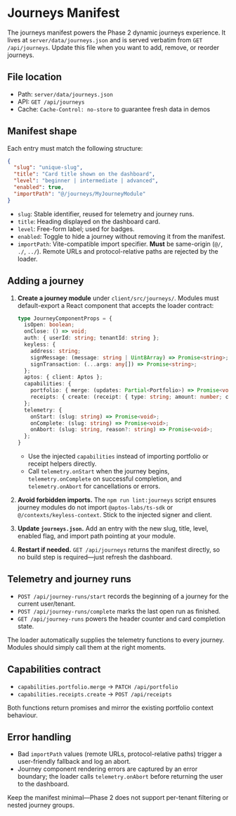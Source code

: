 # Journeys Manifest

The journeys manifest powers the Phase 2 dynamic journeys experience. It lives at `server/data/journeys.json` and is served verbatim from `GET /api/journeys`. Update this file when you want to add, remove, or reorder journeys.

## File location

- Path: `server/data/journeys.json`
- API: `GET /api/journeys`
- Cache: `Cache-Control: no-store` to guarantee fresh data in demos

## Manifest shape

Each entry must match the following structure:

```json
{
  "slug": "unique-slug",
  "title": "Card title shown on the dashboard",
  "level": "beginner | intermediate | advanced",
  "enabled": true,
  "importPath": "@/journeys/MyJourneyModule"
}
```

- `slug`: Stable identifier, reused for telemetry and journey runs.
- `title`: Heading displayed on the dashboard card.
- `level`: Free-form label; used for badges.
- `enabled`: Toggle to hide a journey without removing it from the manifest.
- `importPath`: Vite-compatible import specifier. **Must** be same-origin (`@/`, `./`, `../`). Remote URLs and protocol-relative paths are rejected by the loader.

## Adding a journey

1. **Create a journey module** under `client/src/journeys/`. Modules must default-export a React component that accepts the loader contract:

   ```ts
   type JourneyComponentProps = {
     isOpen: boolean;
     onClose: () => void;
     auth: { userId: string; tenantId: string };
     keyless: {
       address: string;
       signMessage: (message: string | Uint8Array) => Promise<string>;
       signTransaction: (...args: any[]) => Promise<string>;
     };
     aptos: { client: Aptos };
     capabilities: {
       portfolio: { merge: (updates: Partial<Portfolio>) => Promise<void> };
       receipts: { create: (receipt: { type: string; amount: number; cause?: string; reference: string }) => Promise<void> };
     };
     telemetry: {
       onStart: (slug: string) => Promise<void>;
       onComplete: (slug: string) => Promise<void>;
       onAbort: (slug: string, reason?: string) => Promise<void>;
     };
   }
   ```

   - Use the injected `capabilities` instead of importing portfolio or receipt helpers directly.
   - Call `telemetry.onStart` when the journey begins, `telemetry.onComplete` on successful completion, and `telemetry.onAbort` for cancellations or errors.

2. **Avoid forbidden imports.** The `npm run lint:journeys` script ensures journey modules do not import `@aptos-labs/ts-sdk` or `@/contexts/keyless-context`. Stick to the injected signer and client.

3. **Update `journeys.json`.** Add an entry with the new slug, title, level, enabled flag, and import path pointing at your module.

4. **Restart if needed.** `GET /api/journeys` returns the manifest directly, so no build step is required—just refresh the dashboard.

## Telemetry and journey runs

- `POST /api/journey-runs/start` records the beginning of a journey for the current user/tenant.
- `POST /api/journey-runs/complete` marks the last open run as finished.
- `GET /api/journey-runs` powers the header counter and card completion state.

The loader automatically supplies the telemetry functions to every journey. Modules should simply call them at the right moments.

## Capabilities contract

- `capabilities.portfolio.merge` &rarr; `PATCH /api/portfolio`
- `capabilities.receipts.create` &rarr; `POST /api/receipts`

Both functions return promises and mirror the existing portfolio context behaviour.

## Error handling

- Bad `importPath` values (remote URLs, protocol-relative paths) trigger a user-friendly fallback and log an abort.
- Journey component rendering errors are captured by an error boundary; the loader calls `telemetry.onAbort` before returning the user to the dashboard.

Keep the manifest minimal—Phase 2 does not support per-tenant filtering or nested journey groups.
